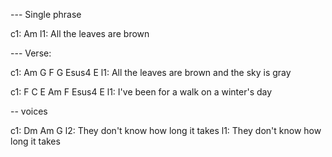 --- Single phrase

c1:                    Am
l1: All the leaves are brown

--- Verse:

c1:                    Am     G  F          G      Esus4  E
l1: All the leaves are brown        and the sky is gray

c1: F               C     E  Am       F        Esus4  E
l1: I've been for a walk         on a winter's day


-- voices

c1: Dm                    Am                G
l2: They don't know how   long it  takes
l1:            They don't know how long  it takes

